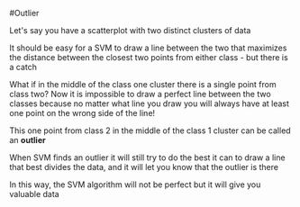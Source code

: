 #Outlier

Let's say you have a scatterplot with two distinct clusters of data

It should be easy for a SVM to draw a line between the two that maximizes the distance between the closest two points from either class - but there is a catch

What if in the middle of the class one cluster there is a single point from class two? Now it is impossible to draw a perfect line between the two classes because no matter what line you draw you will always have at least one point on the wrong side of the line!

This one point from class 2 in the middle of the class 1 cluster can be called an **outlier**

When SVM finds an outlier it will still try to do the best it can to draw a line that best divides the data, and it will let you know that the outlier is there

In this way, the SVM algorithm will not be perfect but it will give you valuable data
